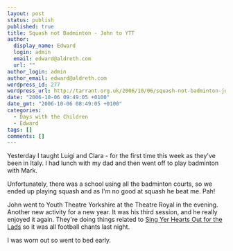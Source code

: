 ```yaml
---
layout: post
status: publish
published: true
title: Squash not Badminton - John to YTT
author:
  display_name: Edward
  login: admin
  email: edward@aldreth.com
  url: ""
author_login: admin
author_email: edward@aldreth.com
wordpress_id: 277
wordpress_url: http://tarrant.org.uk/2006/10/06/squash-not-badminton-john-to-ytt/
date: "2006-10-06 09:49:05 +0100"
date_gmt: "2006-10-06 08:49:05 +0100"
categories:
  - Days with the Children
  - Edward
tags: []
comments: []
---
```


Yesterday I taught Luigi and Clara - for the first time this week as
they\'ve been in Italy. I had lunch with my dad and then went off to
play badminton with Mark.

Unfortunately, there was a school using all the badminton courts, so we
ended up playing squash and as I\'m no good at squash he beat me. Pah!

John went to Youth Theatre Yorkshire at the Theatre Royal in the
evening. Another new activity for a new year. It was his third session,
and he really enjoyed it again. They\'re doing things related to [Sing
Yer Hearts Out for the Lads][1] so it was all football chants last
night.

I was worn out so went to bed early.



[1]: https://www.yorktheatreroyal.co.uk/cgi/events/events.cgi?t=template&amp;a=197
